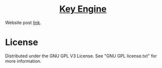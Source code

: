 
<h1 align="center">
	<a href="https://github.com/KeyC0de/KeyEngine">Key Engine</a>
</h1>


Website post [link](https://keyc0de.com/posts/64.html).<br>



# License

Distributed under the GNU GPL V3 License. See "GNU GPL license.txt" for more information.
